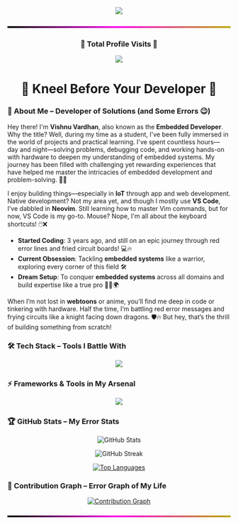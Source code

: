 <p align="center">
  <img src="https://capsule-render.vercel.app/api?type=waving&color=ff4b4b&height=180&section=header&text=Red%20Lines%20Everywhere...%20Send%20Help!&fontSize=45&animation=fadeIn&fontColor=ffffff&fontAlignY=40&desc=Errors%20Are%20My%20Life...&descAlignY=70&descAlign=70"/>
</p>

<p align="center">
 <img src="https://raw.githubusercontent.com/IndusAryan/IndusAryan/main/line3.gif" alt="Divider" width="1050" height="4" />
</p>

<h3 align="center">👀 Total Profile Visits 👀</h3>
<p align="center">
	<img src="https://count.getloli.com/get/@Vishnu8305?theme=rule34"> <br/>
</p>

<h1 align="center">🙏 Kneel Before Your Developer 🙏</h1>

### 👑 About Me – Developer of Solutions (and Some Errors 😉)

Hey there! I'm **Vishnu Vardhan**, also known as the **Embedded Developer**. Why the title? Well, during my time as a student, I've been fully immersed in the world of projects and practical learning. I've spent countless hours—day and night—solving problems, debugging code, and working hands-on with hardware to deepen my understanding of embedded systems. My journey has been filled with challenging yet rewarding experiences that have helped me master the intricacies of embedded development and problem-solving. 🧑‍💻

I enjoy building things—especially in **IoT** through app and web development. Native development? Not my area yet, and though I mostly use **VS Code**, I’ve dabbled in **Neovim**. Still learning how to master Vim commands, but for now, VS Code is my go-to. Mouse? Nope, I'm all about the keyboard shortcuts! 🖱️❌

- **Started Coding**: 3 years ago, and still on an epic journey through red error lines and fried circuit boards! 💻🔥
- **Current Obsession**: Tackling **embedded systems** like a warrior, exploring every corner of this field 🛠️
- **Dream Setup**: To conquer **embedded systems** across all domains and build expertise like a true pro 👨‍💻🌍


When I’m not lost in **webtoons** or anime, you’ll find me deep in code or tinkering with hardware. Half the time, I’m battling red error messages and frying circuits like a knight facing down dragons. 🛡️🔥 But hey, that’s the thrill of building something from scratch!

### 🛠️ Tech Stack – Tools I Battle With
<p align="center">
  <a href="https://go-skill-icons.vercel.app">
    <img src="https://go-skill-icons.vercel.app/api/icons?i=javascript,arduino,cpp,python,java&theme=dark" />
  </a>
</p>

### ⚡ Frameworks & Tools in My Arsenal
<p align="center">
  <a href="https://go-skill-icons.vercel.app">
    <img src="https://go-skill-icons.vercel.app/api/icons?i=nodejs,react,express,mongodb,mysql,git,github,androidstudio,neovim,flutter&theme=dark" />
  </a>
</p>

### 🏆 GitHub Stats – My Error Stats
<p align="center">
  <img src="https://github-readme-stats.vercel.app/api?username=Vishnu8305&show_icons=true&theme=highcontrast&hide_border=true" alt="GitHub Stats" />
</p>

<p align="center">
  <img src="https://github-readme-streak-stats.herokuapp.com?user=Vishnu8305&theme=radical&hide_border=true" alt="GitHub Streak" />
</p>

<p align="center">
  <a href="https://github.com/Vishnu8305">
    <img src="https://denvercoder1-github-readme-stats.vercel.app/api/top-langs/?username=Vishnu8305&langs_count=8&layout=compact&theme=material-palenight&hide_border=true" height="192px" alt="Top Languages"/>
  </a>
</p>

### 🌟 Contribution Graph – Error Graph of My Life
<p align="center">
  <a href="https://github.com/Vishnu8305">
    <img src="https://github-readme-activity-graph.vercel.app/graph?username=Vishnu8305&theme=dracula&bg_color=1F222E&hide_border=true" alt="Contribution Graph" />
  </a>
</p>

<p align="center">
 <img src="https://raw.githubusercontent.com/IndusAryan/IndusAryan/main/line3.gif" alt="Divider" width="1050" height="4" />
</p>
